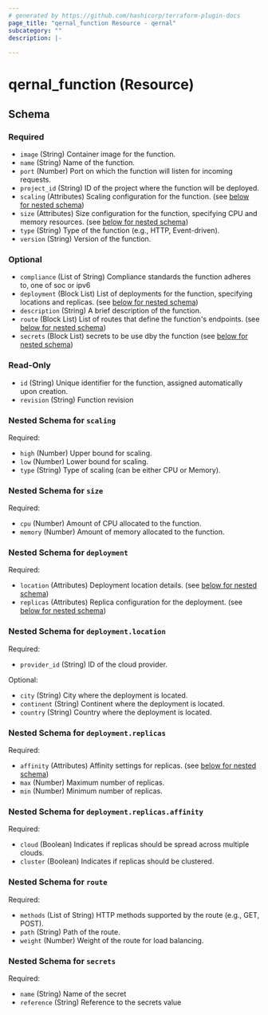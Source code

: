 ```yaml
---
# generated by https://github.com/hashicorp/terraform-plugin-docs
page_title: "qernal_function Resource - qernal"
subcategory: ""
description: |-
  
---
```


# qernal_function (Resource)





<!-- schema generated by tfplugindocs -->
## Schema

### Required

- `image` (String) Container image for the function.
- `name` (String) Name of the function.
- `port` (Number) Port on which the function will listen for incoming requests.
- `project_id` (String) ID of the project where the function will be deployed.
- `scaling` (Attributes) Scaling configuration for the function. (see [below for nested schema](#nestedatt--scaling))
- `size` (Attributes) Size configuration for the function, specifying CPU and memory resources. (see [below for nested schema](#nestedatt--size))
- `type` (String) Type of the function (e.g., HTTP, Event-driven).
- `version` (String) Version of the function.

### Optional

- `compliance` (List of String) Compliance standards the function adheres to, one of soc or ipv6
- `deployment` (Block List) List of deployments for the function, specifying locations and replicas. (see [below for nested schema](#nestedblock--deployment))
- `description` (String) A brief description of the function.
- `route` (Block List) List of routes that define the function's endpoints. (see [below for nested schema](#nestedblock--route))
- `secrets` (Block List) secrets to be use dby the function (see [below for nested schema](#nestedblock--secrets))

### Read-Only

- `id` (String) Unique identifier for the function, assigned automatically upon creation.
- `revision` (String) Function revision

<a id="nestedatt--scaling"></a>
### Nested Schema for `scaling`

Required:

- `high` (Number) Upper bound for scaling.
- `low` (Number) Lower bound for scaling.
- `type` (String) Type of scaling (can be either CPU or Memory).


<a id="nestedatt--size"></a>
### Nested Schema for `size`

Required:

- `cpu` (Number) Amount of CPU allocated to the function.
- `memory` (Number) Amount of memory allocated to the function.


<a id="nestedblock--deployment"></a>
### Nested Schema for `deployment`

Required:

- `location` (Attributes) Deployment location details. (see [below for nested schema](#nestedatt--deployment--location))
- `replicas` (Attributes) Replica configuration for the deployment. (see [below for nested schema](#nestedatt--deployment--replicas))

<a id="nestedatt--deployment--location"></a>
### Nested Schema for `deployment.location`

Required:

- `provider_id` (String) ID of the cloud provider.

Optional:

- `city` (String) City where the deployment is located.
- `continent` (String) Continent where the deployment is located.
- `country` (String) Country where the deployment is located.


<a id="nestedatt--deployment--replicas"></a>
### Nested Schema for `deployment.replicas`

Required:

- `affinity` (Attributes) Affinity settings for replicas. (see [below for nested schema](#nestedatt--deployment--replicas--affinity))
- `max` (Number) Maximum number of replicas.
- `min` (Number) Minimum number of replicas.

<a id="nestedatt--deployment--replicas--affinity"></a>
### Nested Schema for `deployment.replicas.affinity`

Required:

- `cloud` (Boolean) Indicates if replicas should be spread across multiple clouds.
- `cluster` (Boolean) Indicates if replicas should be clustered.




<a id="nestedblock--route"></a>
### Nested Schema for `route`

Required:

- `methods` (List of String) HTTP methods supported by the route (e.g., GET, POST).
- `path` (String) Path of the route.
- `weight` (Number) Weight of the route for load balancing.


<a id="nestedblock--secrets"></a>
### Nested Schema for `secrets`

Required:

- `name` (String) Name of the secret
- `reference` (String) Reference to the secrets value
